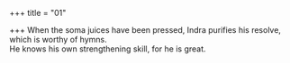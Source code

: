 +++
title = "01"

+++
When the soma juices have been pressed, Indra purifies his resolve,  which is worthy of hymns.  
He knows his own strengthening skill, for he is great.  
